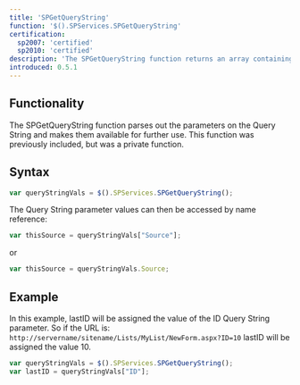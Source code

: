 ```yaml
---
title: 'SPGetQueryString'
function: '$().SPServices.SPGetQueryString'
certification:
  sp2007: 'certified'
  sp2010: 'certified'
description: 'The SPGetQueryString function returns an array containing the Query String parameters and their values.'
introduced: 0.5.1
---
```


## Functionality

The SPGetQueryString function parses out the parameters on the Query String and makes them available for further use. This function was previously included, but was a private function.

## Syntax

``` javascript
var queryStringVals = $().SPServices.SPGetQueryString();
```

The Query String parameter values can then be accessed by name reference:

``` javascript
var thisSource = queryStringVals["Source"];
```

or

``` javascript
var thisSource = queryStringVals.Source;
```

## Example

In this example, lastID will be assigned the value of the ID Query String parameter. So if the URL is:
`http://servername/sitename/Lists/MyList/NewForm.aspx?ID=10`
lastID will be assigned the value 10.

``` javascript
var queryStringVals = $().SPServices.SPGetQueryString();
var lastID = queryStringVals["ID"];
```
